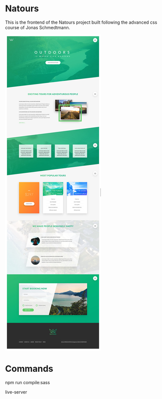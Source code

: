 # Natours
This is the frontend of the Natours project built following the advanced css course of Jonas Schmedtmann.

![Natours preview](./img/natours_preview.jpg)

# Commands

npm run compile:sass

live-server